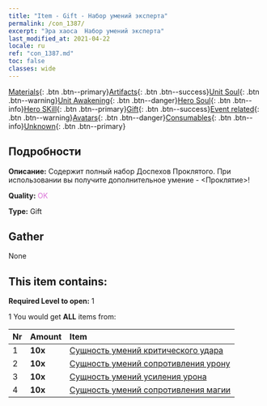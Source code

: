 ```yaml
---
title: "Item - Gift - Набор умений эксперта"
permalink: /con_1387/
excerpt: "Эра хаоса  Набор умений эксперта"
last_modified_at: 2021-04-22
locale: ru
ref: "con_1387.md"
toc: false
classes: wide
---
```

 [Materials](/ItemsRU/){: .btn .btn--primary}[Artifacts](/ItemsRU/Artifacts/){: .btn .btn--success}[Unit Soul](/ItemsRU/UnitSoul/){: .btn .btn--warning}[Unit Awakening](/ItemsRU/UnitAwakening/){: .btn .btn--danger}[Hero Soul](/ItemsRU/HeroSoul/){: .btn .btn--info}[Hero SKill](/ItemsRU/HeroSkill/){: .btn .btn--primary}[Gift](/ItemsRU/Gift/){: .btn .btn--success}[Event related](/ItemsRU/Events/){: .btn .btn--warning}[Avatars](/ItemsRU/Avatars/){: .btn .btn--danger}[Consumables](/ItemsRU/Consumables/){: .btn .btn--info}[Unknown](/ItemsRU/Unknown/){: .btn .btn--primary}

## Подробности
 **Описание:** Содержит полный набор Доспехов Проклятого. При использовании вы получите дополнительное умение - <Проклятие>!

 **Quality:** <span style="color: #DA70D6">OK</span>

 **Type:** Gift

## Gather

  None

## This item contains:

 **Required Level to open:** 1

 1 You would get **ALL** items  from:

  | Nr | Amount |     Item    |
  |:---|:-------|:------------|
  | 1 |  **10x** | [Сущность умений критического удара](/ru/Items/con_1115/) |  | 
  | 2 |  **10x** | [Сущность умений сопротивления урону](/ru/Items/con_1116/) |  | 
  | 3 |  **10x** | [Сущность умений усиления урона](/ru/Items/con_1117/) |  | 
  | 4 |  **10x** | [Сущность умений сопротивления магии](/ru/Items/con_1118/) |  | 
